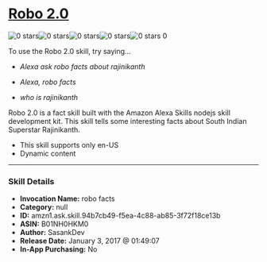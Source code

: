 # [Robo 2.0](http://alexa.amazon.com/#skills/amzn1.ask.skill.94b7cb49-f5ea-4c88-ab85-3f72f18ce13b)
![0 stars](../../images/ic_star_border_black_18dp_1x.png)![0 stars](../../images/ic_star_border_black_18dp_1x.png)![0 stars](../../images/ic_star_border_black_18dp_1x.png)![0 stars](../../images/ic_star_border_black_18dp_1x.png)![0 stars](../../images/ic_star_border_black_18dp_1x.png) 0

To use the Robo 2.0 skill, try saying...

* *Alexa ask robo facts about rajinikanth*

* *Alexa, robo facts*

* *who is rajinikanth*

Robo 2.0 is a fact skill built with the Amazon Alexa Skills nodejs skill development kit. This skill tells some interesting facts about South Indian Superstar Rajinikanth. 

 * This skill supports only en-US
* Dynamic content

***

### Skill Details

* **Invocation Name:** robo facts
* **Category:** null
* **ID:** amzn1.ask.skill.94b7cb49-f5ea-4c88-ab85-3f72f18ce13b
* **ASIN:** B01NH0HKM0
* **Author:** SasankDev
* **Release Date:** January 3, 2017 @ 01:49:07
* **In-App Purchasing:** No

